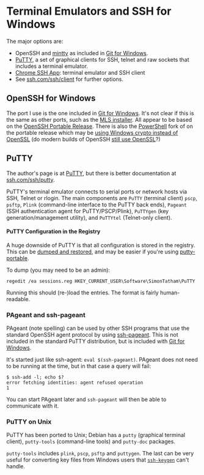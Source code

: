 Terminal Emulators and SSH for Windows
======================================

The major options are:

* OpenSSH and [mintty] as included in [Git for Windows].
* [PuTTY], a set of graphical clients for SSH, telnet and raw sockets
  that includes a terminal emulator.
* [Chrome SSH App]: terminal emulator and SSH client
* See [ssh.com/ssh/client] for further options.



OpenSSH for Windows
-------------------

The port I use is the one included in [Git for Windows]. It's not
clear if this is the same as other ports, such as the [MLS installer].
All appear to be based on the [OpenSSH Portable Release][portable].
There is also the [PowerShell] fork of on the portable release which
may be [using Windows crypto instead of OpenSSL][PSBlog] (do modern
builds of OpenSSH [still use OpenSSL][openssl]?)


PuTTY
-----

The author's page is at [PuTTY], but there is better documentation at
[ssh.com/ssh/putty].

PuTTY's terminal emulator connects to serial ports or network hosts
via SSH, Telnet or rlogin. The main components are `PuTTY` (terminal
client) `pscp`, `psftp`, `Plink` (command-line interface to the PuTTY
back ends), `Pageant` (SSH authentication agent for PuTTY/PSCP/Plink),
`PuTTYgen` (key generation/management utility), and `PuTTYtel`
(Telnet-only client).

#### PuTTY Configuration in the Registry

A huge downside of PuTTY is that all configuration is stored in the
registry. This can be [dumped and restored][putty-registry], and may
be easier if you're using [putty-portable].

To dump (you may need to be an admin):

    regedit /ea sessions.reg HKEY_CURRENT_USER\Software\SimonTatham\PuTTY

Running this should (re-)load the entries. The format is fairly
human-readable.

### PAgeant and ssh-pageant

PAgeant (note spelling) can be used by other SSH programs that use the
standard OpenSSH agent protocol by using [ssh-pageant]. This is not
included in the standard PuTTY distribution, but is included with [Git
for Windows].

It's started just like ssh-agent: `eval $(ssh-pageant)`. PAgeant does
not need to be running at the time, but in that case a query will fail:

    $ ssh-add -l; echo $?
    error fetching identities: agent refused operation
    1

You can start PAgeant later and `ssh-pageant` will then be able to
communicate with it.

### PuTTY on Unix

PuTTY has been ported to Unix; Debian has a `putty` (graphical
terminal client), `putty-tools` (command-line tools) and `putty-doc`
packages.

`putty-tools` includes `plink`, `pscp`, `psftp` and `puttygen`. The
last can be very useful for converting key files from Windows users
that [`ssh-keygen`](../app/openssh.md) can't handle.



[Chrome SSH App]: https://chrome.google.com/webstore/detail/secure-shell-app/pnhechapfaindjhompbnflcldabbghjo
[Git for Windows]: git.md
[MLS installer]: http://www.mls-software.com/opensshd.html
[PSBlog]: https://blogs.msdn.microsoft.com/powershell/2015/10/19/openssh-for-windows-update/
[PowerShell]: https://github.com/PowerShell/openssh-portable
[PuTTY]: https://www.chiark.greenend.org.uk/~sgtatham/putty
[mintty]: https://mintty.github.io/
[openssl]: https://it.slashdot.org/story/14/04/30/1822209/openssh-no-longer-has-to-depend-on-openssl
[portable]: https://www.openssh.com/portable.html
[putty-portable]: https://portableapps.com/apps/internet/putty_portable
[putty-registry]: https://stackoverflow.com/q/13023920/107294
[ssh-pageant]: https://github.com/cuviper/ssh-pageant
[ssh.com/ssh/client]: https://www.ssh.com/ssh/client/
[ssh.com/ssh/putty]: https://www.ssh.com/ssh/putty/
